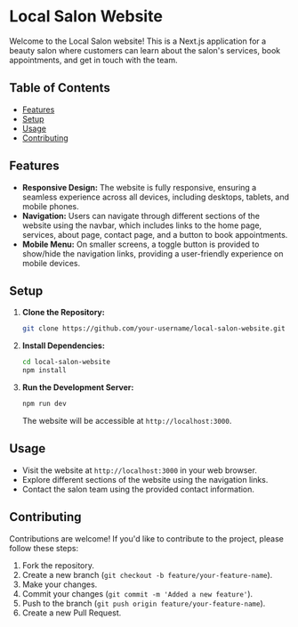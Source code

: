 # Local Salon Website

Welcome to the Local Salon website! This is a Next.js application for a beauty salon where customers can learn about the salon's services, book appointments, and get in touch with the team.

## Table of Contents
- [Features](#features)
- [Setup](#setup)
- [Usage](#usage)
- [Contributing](#contributing)

## Features

- **Responsive Design:** The website is fully responsive, ensuring a seamless experience across all devices, including desktops, tablets, and mobile phones.
- **Navigation:** Users can navigate through different sections of the website using the navbar, which includes links to the home page, services, about page, contact page, and a button to book appointments.
- **Mobile Menu:** On smaller screens, a toggle button is provided to show/hide the navigation links, providing a user-friendly experience on mobile devices.

## Setup

1. **Clone the Repository:**
   ```bash
   git clone https://github.com/your-username/local-salon-website.git
   ```
   
2. **Install Dependencies:**
   ```bash
   cd local-salon-website
   npm install
   ```

3. **Run the Development Server:**
   ```bash
   npm run dev
   ```
   The website will be accessible at `http://localhost:3000`.

## Usage

- Visit the website at `http://localhost:3000` in your web browser.
- Explore different sections of the website using the navigation links.
- Contact the salon team using the provided contact information.

## Contributing

Contributions are welcome! If you'd like to contribute to the project, please follow these steps:

1. Fork the repository.
2. Create a new branch (`git checkout -b feature/your-feature-name`).
3. Make your changes.
4. Commit your changes (`git commit -m 'Added a new feature'`).
5. Push to the branch (`git push origin feature/your-feature-name`).
6. Create a new Pull Request.


